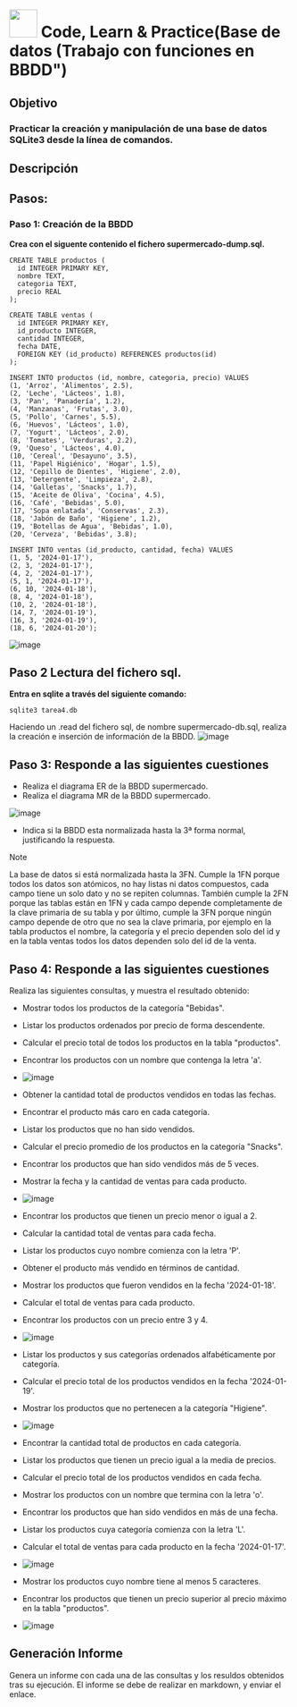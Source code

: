 # <img decoding="async" src="https://github.com/user-attachments/assets/499587a4-f43d-4ef8-ae40-f8b04240c07e" width="50px"/> Code, Learn & Practice(Base de datos (Trabajo con funciones en BBDD")
## Objetivo
### Practicar la creación y manipulación de una base de datos SQLite3 desde la línea de comandos.

## Descripción
## Pasos:
### Paso 1: Creación de la BBDD
**Crea con el siguente contenido el fichero supermercado-dump.sql.**

    CREATE TABLE productos (
      id INTEGER PRIMARY KEY,
      nombre TEXT,
      categoria TEXT,
      precio REAL
    );

    CREATE TABLE ventas (
      id INTEGER PRIMARY KEY,
      id_producto INTEGER,
      cantidad INTEGER,
      fecha DATE,
      FOREIGN KEY (id_producto) REFERENCES productos(id)
    );

    INSERT INTO productos (id, nombre, categoria, precio) VALUES 
    (1, 'Arroz', 'Alimentos', 2.5),
    (2, 'Leche', 'Lácteos', 1.8),
    (3, 'Pan', 'Panadería', 1.2),
    (4, 'Manzanas', 'Frutas', 3.0),
    (5, 'Pollo', 'Carnes', 5.5),
    (6, 'Huevos', 'Lácteos', 1.0),
    (7, 'Yogurt', 'Lácteos', 2.0),
    (8, 'Tomates', 'Verduras', 2.2),
    (9, 'Queso', 'Lácteos', 4.0),
    (10, 'Cereal', 'Desayuno', 3.5),
    (11, 'Papel Higiénico', 'Hogar', 1.5),
    (12, 'Cepillo de Dientes', 'Higiene', 2.0),
    (13, 'Detergente', 'Limpieza', 2.8),
    (14, 'Galletas', 'Snacks', 1.7),
    (15, 'Aceite de Oliva', 'Cocina', 4.5),
    (16, 'Café', 'Bebidas', 5.0),
    (17, 'Sopa enlatada', 'Conservas', 2.3),
    (18, 'Jabón de Baño', 'Higiene', 1.2),
    (19, 'Botellas de Agua', 'Bebidas', 1.0),
    (20, 'Cerveza', 'Bebidas', 3.8);

    INSERT INTO ventas (id_producto, cantidad, fecha) VALUES 
    (1, 5, '2024-01-17'),
    (2, 3, '2024-01-17'),
    (4, 2, '2024-01-17'),
    (5, 1, '2024-01-17'),
    (6, 10, '2024-01-18'),
    (8, 4, '2024-01-18'),
    (10, 2, '2024-01-18'),
    (14, 7, '2024-01-19'),
    (16, 3, '2024-01-19'),
    (18, 6, '2024-01-20');
 ![image](https://github.com/user-attachments/assets/a24e6c1a-a5fa-4ca8-8f9c-98f7a15d4b0f)

## Paso 2 Lectura del fichero sql.
**Entra en sqlite a través del siguiente comando:**

    sqlite3 tarea4.db  

Haciendo un .read del fichero sql, de nombre supermercado-db.sql, realiza la creación e inserción de información de la BBDD.
![image](https://github.com/user-attachments/assets/092b1994-087b-4d17-825e-e50ef8e0b76b)

## Paso 3: Responde a las siguientes cuestiones
- Realiza el diagrama ER de la BBDD supermercado.
- Realiza el diagrama MR de la BBDD supermercado.
  
![image](https://github.com/user-attachments/assets/91df905e-b79b-4b48-acfb-76be8a78b967)

- Indica si la BBDD esta normalizada hasta la 3ª forma normal, justificando la respuesta.
> [!NOTE]
>La base de datos si está normalizada hasta la 3FN. Cumple la 1FN porque todos los datos son atómicos, no hay listas ni datos compuestos, cada campo tiene un solo dato y no se repiten columnas. También cumple la 2FN porque las tablas están en 1FN y cada campo depende completamente de la clave primaria de su tabla y por último, cumple la 3FN porque ningún campo depende de otro que no sea la clave primaria, por ejemplo en la tabla productos el nombre, la categoría y el precio dependen solo del id y en la tabla ventas todos los datos dependen solo del id de la venta.

## Paso 4: Responde a las siguientes cuestiones
Realiza las siguientes consultas, y muestra el resultado obtenido:

- Mostrar todos los productos de la categoría "Bebidas".
- Listar los productos ordenados por precio de forma descendente.
- Calcular el precio total de todos los productos en la tabla "productos".
- Encontrar los productos con un nombre que contenga la letra 'a'.
- ![image](https://github.com/user-attachments/assets/48013880-015d-405f-9f76-6306f84e626d)

- Obtener la cantidad total de productos vendidos en todas las fechas.
- Encontrar el producto más caro en cada categoría.
- Listar los productos que no han sido vendidos.
- Calcular el precio promedio de los productos en la categoría "Snacks".
- Encontrar los productos que han sido vendidos más de 5 veces.
- Mostrar la fecha y la cantidad de ventas para cada producto.
- ![image](https://github.com/user-attachments/assets/f5d6b697-e170-4b23-8d8a-b687076c12b3)

- Encontrar los productos que tienen un precio menor o igual a 2.
- Calcular la cantidad total de ventas para cada fecha.
- Listar los productos cuyo nombre comienza con la letra 'P'.
- Obtener el producto más vendido en términos de cantidad.
- Mostrar los productos que fueron vendidos en la fecha '2024-01-18'.
- Calcular el total de ventas para cada producto.
- Encontrar los productos con un precio entre 3 y 4.
- ![image](https://github.com/user-attachments/assets/65d2b153-89ad-4f47-a217-4a3f664daada)

- Listar los productos y sus categorías ordenados alfabéticamente por categoría.
- Calcular el precio total de los productos vendidos en la fecha '2024-01-19'.
- Mostrar los productos que no pertenecen a la categoría "Higiene".
- ![image](https://github.com/user-attachments/assets/527f2c8f-d1f1-4518-b2e9-ef53bad5cafe)

- Encontrar la cantidad total de productos en cada categoría.
- Listar los productos que tienen un precio igual a la media de precios.
- Calcular el precio total de los productos vendidos en cada fecha.
- Mostrar los productos con un nombre que termina con la letra 'o'.
- Encontrar los productos que han sido vendidos en más de una fecha.
- Listar los productos cuya categoría comienza con la letra 'L'.
- Calcular el total de ventas para cada producto en la fecha '2024-01-17'.
- ![image](https://github.com/user-attachments/assets/47f3f392-4c16-4ab2-9b5f-284421a16a8e)

- Mostrar los productos cuyo nombre tiene al menos 5 caracteres.
- Encontrar los productos que tienen un precio superior al precio máximo en la tabla "productos".
- ![image](https://github.com/user-attachments/assets/f871ea24-e287-4b7a-82d5-aac24a829110)

 
## Generación Informe
Genera un informe con cada una de las consultas y los resuldos obtenidos tras su ejecución. El informe se debe de realizar en markdown, y enviar el enlace.
